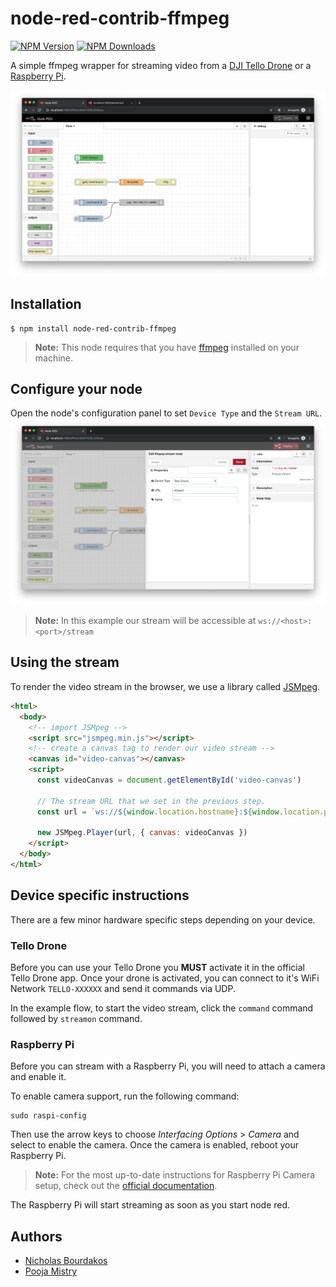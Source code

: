 # node-red-contrib-ffmpeg
[![NPM Version](https://img.shields.io/npm/v/node-red-contrib-ffmpeg.svg)](https://npmjs.org/package/node-red-contrib-ffmpeg)
[![NPM Downloads](https://img.shields.io/npm/dm/node-red-contrib-ffmpeg.svg)](https://npmjs.org/package/node-red-contrib-ffmpeg)

A simple ffmpeg wrapper for streaming video from a [DJI Tello Drone](https://www.ryzerobotics.com/tello) or a [Raspberry Pi](https://www.raspberrypi.org/).

![](images/example.png)

## Installation
```
$ npm install node-red-contrib-ffmpeg
```

> **Note:** This node requires that you have [ffmpeg](https://ffmpeg.org/) installed on your machine.

## Configure your node
Open the node's configuration panel to set `Device Type` and the `Stream URL`.
![](images/configure.png)
> **Note:** In this example our stream will be accessible at `ws://<host>:<port>/stream`

## Using the stream
To render the video stream in the browser, we use a library called [JSMpeg](https://github.com/phoboslab/jsmpeg).
```html
<html>
  <body>
    <!-- import JSMpeg -->
    <script src="jsmpeg.min.js"></script>
    <!-- create a canvas tag to render our video stream -->
    <canvas id="video-canvas"></canvas>
    <script>
      const videoCanvas = document.getElementById('video-canvas')
      
      // The stream URL that we set in the previous step.
      const url = `ws://${window.location.hostname}:${window.location.port}/stream`

      new JSMpeg.Player(url, { canvas: videoCanvas })
    </script>
  </body>
</html>
```

## Device specific instructions
There are a few minor hardware specific steps depending on your device.

### Tello Drone
Before you can use your Tello Drone you **MUST** activate it in the official Tello Drone app.
Once your drone is activated, you can connect to it's WiFi Network `TELLO-XXXXXX` and send it commands via UDP.

In the example flow, to start the video stream, click the `command` command followed by `streamon` command.

### Raspberry Pi
Before you can stream with a Raspberry Pi, you will need to attach a camera and enable it.

To enable camera support, run the following command:
```
sudo raspi-config
```

Then use the arrow keys to choose _Interfacing Options_ > _Camera_ and select to enable the camera. Once the camera is enabled, reboot your Raspberry Pi.

> **Note:** For the most up-to-date instructions for Raspberry Pi Camera setup, check out the [official documentation](https://www.raspberrypi.org/documentation/configuration/camera.md).

The Raspberry Pi will start streaming as soon as you start node red.

## Authors
- [Nicholas Bourdakos](https://github.com/bourdakos1)
- [Pooja Mistry ](https://github.com/pmmistry)
